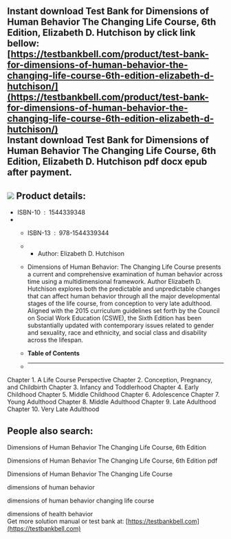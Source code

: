 Instant download **Test Bank for Dimensions of Human Behavior The Changing Life Course, 6th Edition, Elizabeth D. Hutchison** by click link bellow:  
[https://testbankbell.com/product/test-bank-for-dimensions-of-human-behavior-the-changing-life-course-6th-edition-elizabeth-d-hutchison/](https://testbankbell.com/product/test-bank-for-dimensions-of-human-behavior-the-changing-life-course-6th-edition-elizabeth-d-hutchison/)  
**Instant download Test Bank for Dimensions of Human Behavior The Changing Life Course, 6th Edition, Elizabeth D. Hutchison pdf docx epub after payment.**
----------------------------------------------------------------------------------------------------------------------------------------------------------


![](https://testbankbell.com/wp-content/uploads/2023/05/TEST-B1-1-1.jpg)
**Product details:**
--------------------


* ISBN-10 ‏ : ‎ 1544339348
* * ISBN-13 ‏ : ‎ 978-1544339344
  * * Author: Elizabeth D. Hutchison
   
  * Dimensions of Human Behavior: The Changing Life Course presents a current and comprehensive examination of human behavior across time using a multidimensional framework. Author Elizabeth D. Hutchison explores both the predictable and unpredictable changes that can affect human behavior through all the major developmental stages of the life course, from conception to very late adulthood. Aligned with the 2015 curriculum guidelines set forth by the Council on Social Work Education (CSWE), the Sixth Edition has been substantially updated with contemporary issues related to gender and sexuality, race and ethnicity, and social class and disability across the lifespan.
 
  * **Table of Contents**
  * ---------------------
 
Chapter 1. A Life Course Perspective
Chapter 2. Conception, Pregnancy, and Childbirth
Chapter 3. Infancy and Toddlerhood
Chapter 4. Early Childhood
Chapter 5. Middle Childhood
Chapter 6. Adolescence
Chapter 7. Young Adulthood
Chapter 8. Middle Adulthood
Chapter 9. Late Adulthood
Chapter 10. Very Late Adulthood


**People also search:**
-----------------------


Dimensions of Human Behavior The Changing Life Course, 6th Edition

Dimensions of Human Behavior The Changing Life Course, 6th Edition pdf

Dimensions of Human Behavior The Changing Life Course

dimensions of human behavior

dimensions of human behavior changing life course

dimensions of health behavior  
 Get more solution manual or test bank at: [https://testbankbell.com](https://testbankbell.com)
